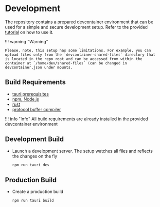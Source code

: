 # Development

The repository contains a prepared devcontainer environment that can be used for a simple and secure development setup. Refer to the provided [tutorial](../../devcontainer.md) on how to use it.

!!! warning "Warning"

    Please, note, this setup has some limitations. For example, you can upload files only from the `devcontainer-shared-files` directory that is located in the repo root and can be accessed from within the container at `/home/dev/shared-files` (can be changed in devcontainer.json under mounts.

## Build Requirements

- [tauri prerequisites](https://tauri.app/v1/guides/getting-started/prerequisites/)
- [npm, Node.js](https://docs.npmjs.com/downloading-and-installing-node-js-and-npm)
- [rust](https://www.rust-lang.org/tools/install)
- [protocol buffer compiler](https://grpc.io/docs/protoc-installation/)

!!! info "Info"
    All build requirements are already installed in the provided devcontainer environment

## Development Build

- Launch a development server. The setup watches all files and reflects the changes on the fly

    ```bash
    npm run tauri dev
    ```

## Production Build

- Create a production build

    ```bash
    npm run tauri build
    ```
